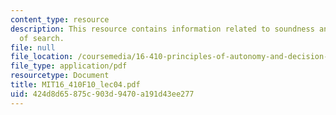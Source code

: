 ```yaml
---
content_type: resource
description: This resource contains information related to soundness and completeness
  of search.
file: null
file_location: /coursemedia/16-410-principles-of-autonomy-and-decision-making-fall-2010/424d8d65875c903d9470a191d43ee277_MIT16_410F10_lec04.pdf
file_type: application/pdf
resourcetype: Document
title: MIT16_410F10_lec04.pdf
uid: 424d8d65-875c-903d-9470-a191d43ee277
---
```

